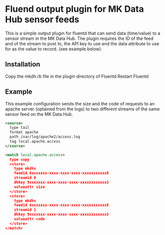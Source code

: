 # Fluend output plugin for MK Data Hub sensor feeds
This is a simple output plugin for fluentd that can send data (time/value) to a sensor stream in the MK Data Hub.
The plugin requires the ID of the feed and of the stream to post to, the API key to use and the data attribute to use for as the value to record. (see example below).

## Installation 

Copy the mkdh.rb file in the plugin directory of Fluentd
Restart Fluentd

## Example

This example configuration sends the size and the code of requests to an apache server (optained from the logs) to two different streams of the same sensor feed on the MK Data Hub.

```xml
<source>
  type tail
  format apache
  path /var/log/apache2/access.log
  tag local.apache.access
</source>

<match local.apache.access>
  type copy
  <store>
    type mkdhs
    feedid 6xxxxxxx-xxxx-xxxx-xxxx-xxxxxxxxxxx8
    streamid 0
    dhkey 9xxxxxxx-xxxx-xxxx-xxxx-xxxxxxxxxxxx3
    valueattr size
  </store>
  <store>
    type mkdhs
    feedid 6xxxxxxx-xxxx-xxxx-xxxx-xxxxxxxxxxx8
    streamid 1
    dhkey 9xxxxxxx-xxxx-xxxx-xxxx-xxxxxxxxxxxx3
    valueattr code
  </store>
</match>
```
